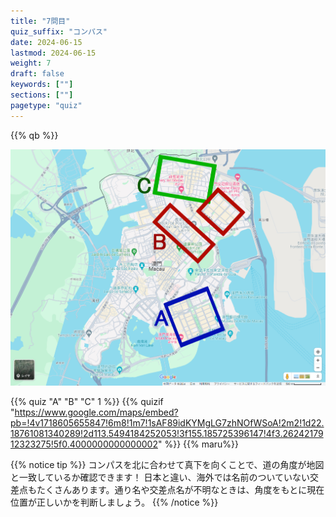 ```yaml
---
title: "7問目"
quiz_suffix: "コンパス"
date: 2024-06-15
lastmod: 2024-06-15
weight: 7
draft: false
keywords: [""]
sections: [""]
pagetype: "quiz"
---
```


{{% qb %}}

<div class="googlemap-if no-margin">
<img src="map.jpg" width="600px">
</div>


{{% quiz "A" "B" "C" 1 %}}
{{% quizif "https://www.google.com/maps/embed?pb=!4v1718605655847!6m8!1m7!1sAF89idKYMgLG7zhNOfWSoA!2m2!1d22.18761081340289!2d113.5494184252053!3f155.185725396147!4f3.2624217912323275!5f0.4000000000000002" %}}
{{% maru%}}

<div class="googlemap-if ansarea transparent-area">
{{% notice tip %}}
コンパスを北に合わせて真下を向くことで、道の角度が地図と一致しているか確認できます！
日本と違い、海外では名前のついていない交差点もたくさんあります。通り名や交差点名が不明なときは、角度をもとに現在位置が正しいかを判断しましょう。
{{% /notice %}}
</div>
